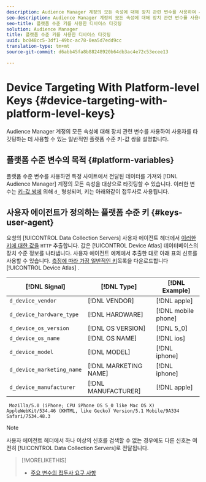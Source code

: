 ```yaml
---
description: Audience Manager 계정의 모든 속성에 대해 장치 관련 변수를 사용하여 사용자를 타깃팅하는 데 사용할 수 있는 일반적인 플랫폼 수준 키-값 쌍을 설명합니다.
seo-description: Audience Manager 계정의 모든 속성에 대해 장치 관련 변수를 사용하여 사용자를 타깃팅하는 데 사용할 수 있는 일반적인 플랫폼 수준 키-값 쌍을 설명합니다.
seo-title: 플랫폼 수준 키를 사용한 디바이스 타깃팅
solution: Audience Manager
title: 플랫폼 수준 키를 사용한 디바이스 타깃팅
uuid: bc048cc5-3df1-49bc-ac78-0ea5d7edd9cc
translation-type: tm+mt
source-git-commit: d6abb45fa8b88248920b64db3ac4e72c53ecee13

---
```



# Device Targeting With Platform-level Keys {#device-targeting-with-platform-level-keys}

Audience Manager 계정의 모든 속성에 대해 장치 관련 변수를 사용하여 사용자를 타깃팅하는 데 사용할 수 있는 일반적인 플랫폼 수준 키-값 쌍을 설명합니다.

## 플랫폼 수준 변수의 목적 {#platform-variables}

<!-- c_tb_device_targeting.xml -->

플랫폼 수준 변수를 사용하면 특정 사이트에서 전달된 데이터를 가져와 [!DNL Audience Manager] 계정의 모든 속성을 대상으로 타깃팅할 수 있습니다. 이러한 변수는 [키-값 쌍에](../../reference/key-value-pairs-explained.md) 의해 `d_` 형성되며, 키는 아래와같이 접두사로 사용됩니다.

## 사용자 에이전트가 정의하는 플랫폼 수준 키 {#keys-user-agent}

요청의 [!UICONTROL Data Collection Servers] 사용자 에이전트 헤더에서 [이러한 키에 대한 값을](https://www.w3.org/Protocols/rfc2616/rfc2616-sec14.html#sec14.43) `HTTP` 추출합니다. 값은 [!UICONTROL Device Atlas] 데이터베이스의 장치 수준 정보를 나타냅니다. 사용자 에이전트 예제에서 추출한 대로 아래 표의 신호를 사용할 수 있습니다. [측정에 따라 가장 일반적인 키](assets/device_keys.csv)목록을 다운로드합니다 [!UICONTROL Device Atlas] .

| [!DNL Signal] | [!DNL Type] | [!DNL Example] |
|---|---|---|
| `d_device_vendor` | [!DNL VENDOR] | [!DNL apple] |
| `d_device_hardware_type` | [!DNL HARDWARE] | [!DNL mobile phone] |
| `d_device_os_version` | [!DNL OS VERSION] | [!DNL 5_0] |
| `d_device_os_name` | [!DNL OS NAME] | [!DNL ios] |
| `d_device_model` | [!DNL MODEL] | [!DNL iphone] |
| `d_device_marketing_name` | [!DNL MARKETING NAME] | [!DNL iphone] |
| `d_device_manufacturer` | [!DNL MANUFACTURER] | [!DNL apple] |

```
 Mozilla/5.0 (iPhone; CPU iPhone OS 5_0 like Mac OS X) AppleWebKit/534.46 (KHTML, like Gecko) Version/5.1 Mobile/9A334 Safari/7534.48.3
```

>[!NOTE]
>
>사용자 에이전트 헤더에서 하나 이상의 신호를 검색할 수 없는 경우에도 다른 신호는 여전히 [!UICONTROL Data Collection Servers]로 전달됩니다.

>[!MORELIKETHIS]
>
>* [주요 변수의 접두사 요구 사항](../../features/traits/trait-variable-prefixes.md)

